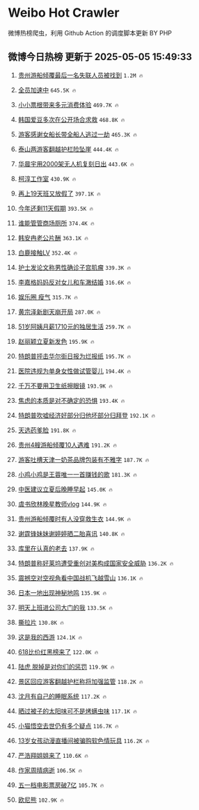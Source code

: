 # Weibo Hot Crawler 



微博热榜爬虫，利用 Github Action 的调度脚本更新 BY PHP 


## 微博今日热榜 更新于 2025-05-05 15:49:33 
1. [贵州游船倾覆最后一名失联人员被找到](https://s.weibo.com/weibo?q=%23%E8%B4%B5%E5%B7%9E%E6%B8%B8%E8%88%B9%E5%80%BE%E8%A6%86%E6%9C%80%E5%90%8E%E4%B8%80%E5%90%8D%E5%A4%B1%E8%81%94%E4%BA%BA%E5%91%98%E8%A2%AB%E6%89%BE%E5%88%B0%23&t=31&band_rank=1&Refer=top) `1.2M 🔥` 

1. [全员加速中](https://s.weibo.com/weibo?q=%E5%85%A8%E5%91%98%E5%8A%A0%E9%80%9F%E4%B8%AD&t=31&band_rank=2&Refer=top) `645.5K 🔥` 

1. [小小票根带来多元消费体验](https://s.weibo.com/weibo?q=%23%E5%B0%8F%E5%B0%8F%E7%A5%A8%E6%A0%B9%E5%B8%A6%E6%9D%A5%E5%A4%9A%E5%85%83%E6%B6%88%E8%B4%B9%E4%BD%93%E9%AA%8C%23&t=31&band_rank=3&Refer=top) `469.7K 🔥` 

1. [韩国爱豆多次在公开场合求救](https://s.weibo.com/weibo?q=%23%E9%9F%A9%E5%9B%BD%E7%88%B1%E8%B1%86%E5%A4%9A%E6%AC%A1%E5%9C%A8%E5%85%AC%E5%BC%80%E5%9C%BA%E5%90%88%E6%B1%82%E6%95%91%23&t=31&band_rank=4&Refer=top) `468.8K 🔥` 

1. [游客感谢女船长带全船人逃过一劫](https://s.weibo.com/weibo?q=%23%E6%B8%B8%E5%AE%A2%E6%84%9F%E8%B0%A2%E5%A5%B3%E8%88%B9%E9%95%BF%E5%B8%A6%E5%85%A8%E8%88%B9%E4%BA%BA%E9%80%83%E8%BF%87%E4%B8%80%E5%8A%AB%23&t=31&band_rank=5&Refer=top) `465.3K 🔥` 

1. [泰山两游客翻越护栏险坠崖](https://s.weibo.com/weibo?q=%23%E6%B3%B0%E5%B1%B1%E4%B8%A4%E6%B8%B8%E5%AE%A2%E7%BF%BB%E8%B6%8A%E6%8A%A4%E6%A0%8F%E9%99%A9%E5%9D%A0%E5%B4%96%23&t=31&band_rank=6&Refer=top) `444.4K 🔥` 

1. [华晨宇用2000架无人机复刻日出](https://s.weibo.com/weibo?q=%E5%8D%8E%E6%99%A8%E5%AE%87%E7%94%A82000%E6%9E%B6%E6%97%A0%E4%BA%BA%E6%9C%BA%E5%A4%8D%E5%88%BB%E6%97%A5%E5%87%BA&t=31&band_rank=7&Refer=top) `443.6K 🔥` 

1. [柯淳工作室](https://s.weibo.com/weibo?q=%E6%9F%AF%E6%B7%B3%E5%B7%A5%E4%BD%9C%E5%AE%A4&t=31&band_rank=8&Refer=top) `430.9K 🔥` 

1. [再上19天班又放假了](https://s.weibo.com/weibo?q=%23%E5%86%8D%E4%B8%8A19%E5%A4%A9%E7%8F%AD%E5%8F%88%E6%94%BE%E5%81%87%E4%BA%86%23&t=31&band_rank=9&Refer=top) `397.1K 🔥` 

1. [今年还剩11天假期](https://s.weibo.com/weibo?q=%23%E4%BB%8A%E5%B9%B4%E8%BF%98%E5%89%A911%E5%A4%A9%E5%81%87%E6%9C%9F%23&t=31&band_rank=10&Refer=top) `393.5K 🔥` 

1. [谁能管管商场厕所](https://s.weibo.com/weibo?q=%E8%B0%81%E8%83%BD%E7%AE%A1%E7%AE%A1%E5%95%86%E5%9C%BA%E5%8E%95%E6%89%80&t=31&band_rank=11&Refer=top) `374.4K 🔥` 

1. [韩安冉老公片酬](https://s.weibo.com/weibo?q=%23%E9%9F%A9%E5%AE%89%E5%86%89%E8%80%81%E5%85%AC%E7%89%87%E9%85%AC%23&t=31&band_rank=12&Refer=top) `363.1K 🔥` 

1. [白鹿接触LV](https://s.weibo.com/weibo?q=%23%E7%99%BD%E9%B9%BF%E6%8E%A5%E8%A7%A6LV%23&t=31&band_rank=13&Refer=top) `352.4K 🔥` 

1. [护士发论文称男性确诊子宫肌瘤](https://s.weibo.com/weibo?q=%23%E6%8A%A4%E5%A3%AB%E5%8F%91%E8%AE%BA%E6%96%87%E7%A7%B0%E7%94%B7%E6%80%A7%E7%A1%AE%E8%AF%8A%E5%AD%90%E5%AE%AB%E8%82%8C%E7%98%A4%23&t=31&band_rank=14&Refer=top) `339.3K 🔥` 

1. [李嘉格妈妈反对女儿和车澈结婚](https://s.weibo.com/weibo?q=%E6%9D%8E%E5%98%89%E6%A0%BC%E5%A6%88%E5%A6%88%E5%8F%8D%E5%AF%B9%E5%A5%B3%E5%84%BF%E5%92%8C%E8%BD%A6%E6%BE%88%E7%BB%93%E5%A9%9A&t=31&band_rank=15&Refer=top) `316.6K 🔥` 

1. [娱乐圈 瘦气](https://s.weibo.com/weibo?q=%E5%A8%B1%E4%B9%90%E5%9C%88%20%E7%98%A6%E6%B0%94&t=31&band_rank=16&Refer=top) `315.7K 🔥` 

1. [黄宗泽新剧天崩开局](https://s.weibo.com/weibo?q=%E9%BB%84%E5%AE%97%E6%B3%BD%E6%96%B0%E5%89%A7%E5%A4%A9%E5%B4%A9%E5%BC%80%E5%B1%80&t=31&band_rank=17&Refer=top) `287.0K 🔥` 

1. [51岁阿姨月薪1710元的独居生活](https://s.weibo.com/weibo?q=51%E5%B2%81%E9%98%BF%E5%A7%A8%E6%9C%88%E8%96%AA1710%E5%85%83%E7%9A%84%E7%8B%AC%E5%B1%85%E7%94%9F%E6%B4%BB&t=31&band_rank=18&Refer=top) `259.7K 🔥` 

1. [赵丽颖立夏新发色](https://s.weibo.com/weibo?q=%23%E8%B5%B5%E4%B8%BD%E9%A2%96%E7%AB%8B%E5%A4%8F%E6%96%B0%E5%8F%91%E8%89%B2%23&t=31&band_rank=19&Refer=top) `195.9K 🔥` 

1. [特朗普抨击华尔街日报为烂报纸](https://s.weibo.com/weibo?q=%E7%89%B9%E6%9C%97%E6%99%AE%E6%8A%A8%E5%87%BB%E5%8D%8E%E5%B0%94%E8%A1%97%E6%97%A5%E6%8A%A5%E4%B8%BA%E7%83%82%E6%8A%A5%E7%BA%B8&t=31&band_rank=20&Refer=top) `195.7K 🔥` 

1. [医院违规为单身女性做试管婴儿](https://s.weibo.com/weibo?q=%23%E5%8C%BB%E9%99%A2%E8%BF%9D%E8%A7%84%E4%B8%BA%E5%8D%95%E8%BA%AB%E5%A5%B3%E6%80%A7%E5%81%9A%E8%AF%95%E7%AE%A1%E5%A9%B4%E5%84%BF%23&t=31&band_rank=21&Refer=top) `194.4K 🔥` 

1. [千万不要用卫生纸擦眼镜](https://s.weibo.com/weibo?q=%23%E5%8D%83%E4%B8%87%E4%B8%8D%E8%A6%81%E7%94%A8%E5%8D%AB%E7%94%9F%E7%BA%B8%E6%93%A6%E7%9C%BC%E9%95%9C%23&t=31&band_rank=22&Refer=top) `193.9K 🔥` 

1. [焦虑的本质是对不确定的恐惧](https://s.weibo.com/weibo?q=%23%E7%84%A6%E8%99%91%E7%9A%84%E6%9C%AC%E8%B4%A8%E6%98%AF%E5%AF%B9%E4%B8%8D%E7%A1%AE%E5%AE%9A%E7%9A%84%E6%81%90%E6%83%A7%23&t=31&band_rank=23&Refer=top) `193.4K 🔥` 

1. [特朗普吹嘘经济好部分归他坏部分归拜登](https://s.weibo.com/weibo?q=%23%E7%89%B9%E6%9C%97%E6%99%AE%E5%90%B9%E5%98%98%E7%BB%8F%E6%B5%8E%E5%A5%BD%E9%83%A8%E5%88%86%E5%BD%92%E4%BB%96%E5%9D%8F%E9%83%A8%E5%88%86%E5%BD%92%E6%8B%9C%E7%99%BB%23&t=31&band_rank=24&Refer=top) `192.1K 🔥` 

1. [天选药爹脸](https://s.weibo.com/weibo?q=%E5%A4%A9%E9%80%89%E8%8D%AF%E7%88%B9%E8%84%B8&t=31&band_rank=25&Refer=top) `191.8K 🔥` 

1. [贵州4艘游船倾覆10人遇难](https://s.weibo.com/weibo?q=%23%E8%B4%B5%E5%B7%9E4%E8%89%98%E6%B8%B8%E8%88%B9%E5%80%BE%E8%A6%8610%E4%BA%BA%E9%81%87%E9%9A%BE%23&t=31&band_rank=26&Refer=top) `191.2K 🔥` 

1. [游客吐槽天津一奶茶品牌包装有不雅字](https://s.weibo.com/weibo?q=%23%E6%B8%B8%E5%AE%A2%E5%90%90%E6%A7%BD%E5%A4%A9%E6%B4%A5%E4%B8%80%E5%A5%B6%E8%8C%B6%E5%93%81%E7%89%8C%E5%8C%85%E8%A3%85%E6%9C%89%E4%B8%8D%E9%9B%85%E5%AD%97%23&t=31&band_rank=27&Refer=top) `187.7K 🔥` 

1. [小鸡小鸡是王蓉唯一一首赚钱的歌](https://s.weibo.com/weibo?q=%E5%B0%8F%E9%B8%A1%E5%B0%8F%E9%B8%A1%E6%98%AF%E7%8E%8B%E8%93%89%E5%94%AF%E4%B8%80%E4%B8%80%E9%A6%96%E8%B5%9A%E9%92%B1%E7%9A%84%E6%AD%8C&t=31&band_rank=28&Refer=top) `181.3K 🔥` 

1. [中医建议立夏后晚睡早起](https://s.weibo.com/weibo?q=%23%E4%B8%AD%E5%8C%BB%E5%BB%BA%E8%AE%AE%E7%AB%8B%E5%A4%8F%E5%90%8E%E6%99%9A%E7%9D%A1%E6%97%A9%E8%B5%B7%23&t=31&band_rank=29&Refer=top) `145.0K 🔥` 

1. [虞书欣林晚星教师vlog](https://s.weibo.com/weibo?q=%23%E8%99%9E%E4%B9%A6%E6%AC%A3%E6%9E%97%E6%99%9A%E6%98%9F%E6%95%99%E5%B8%88vlog%23&t=31&band_rank=30&Refer=top) `144.9K 🔥` 

1. [贵州游船倾覆时有人没穿救生衣](https://s.weibo.com/weibo?q=%23%E8%B4%B5%E5%B7%9E%E6%B8%B8%E8%88%B9%E5%80%BE%E8%A6%86%E6%97%B6%E6%9C%89%E4%BA%BA%E6%B2%A1%E7%A9%BF%E6%95%91%E7%94%9F%E8%A1%A3%23&t=31&band_rank=31&Refer=top) `144.9K 🔥` 

1. [谢霆锋妹妹谢婷婷晒二胎喜讯](https://s.weibo.com/weibo?q=%23%E8%B0%A2%E9%9C%86%E9%94%8B%E5%A6%B9%E5%A6%B9%E8%B0%A2%E5%A9%B7%E5%A9%B7%E6%99%92%E4%BA%8C%E8%83%8E%E5%96%9C%E8%AE%AF%23&t=31&band_rank=32&Refer=top) `140.8K 🔥` 

1. [库里在认真的老去](https://s.weibo.com/weibo?q=%23%E5%BA%93%E9%87%8C%E5%9C%A8%E8%AE%A4%E7%9C%9F%E7%9A%84%E8%80%81%E5%8E%BB%23&t=31&band_rank=33&Refer=top) `137.9K 🔥` 

1. [特朗普称好莱坞遭受重创对美构成国家安全威胁](https://s.weibo.com/weibo?q=%23%E7%89%B9%E6%9C%97%E6%99%AE%E7%A7%B0%E5%A5%BD%E8%8E%B1%E5%9D%9E%E9%81%AD%E5%8F%97%E9%87%8D%E5%88%9B%E5%AF%B9%E7%BE%8E%E6%9E%84%E6%88%90%E5%9B%BD%E5%AE%B6%E5%AE%89%E5%85%A8%E5%A8%81%E8%83%81%23&t=31&band_rank=34&Refer=top) `136.2K 🔥` 

1. [震撼空对空视角看中国战机飞越雪山](https://s.weibo.com/weibo?q=%23%E9%9C%87%E6%92%BC%E7%A9%BA%E5%AF%B9%E7%A9%BA%E8%A7%86%E8%A7%92%E7%9C%8B%E4%B8%AD%E5%9B%BD%E6%88%98%E6%9C%BA%E9%A3%9E%E8%B6%8A%E9%9B%AA%E5%B1%B1%23&t=31&band_rank=35&Refer=top) `136.1K 🔥` 

1. [日本一地出现神秘地鸣](https://s.weibo.com/weibo?q=%23%E6%97%A5%E6%9C%AC%E4%B8%80%E5%9C%B0%E5%87%BA%E7%8E%B0%E7%A5%9E%E7%A7%98%E5%9C%B0%E9%B8%A3%23&t=31&band_rank=36&Refer=top) `135.9K 🔥` 

1. [明天上班进公司大门的我](https://s.weibo.com/weibo?q=%E6%98%8E%E5%A4%A9%E4%B8%8A%E7%8F%AD%E8%BF%9B%E5%85%AC%E5%8F%B8%E5%A4%A7%E9%97%A8%E7%9A%84%E6%88%91&t=31&band_rank=37&Refer=top) `133.5K 🔥` 

1. [撕拉片](https://s.weibo.com/weibo?q=%E6%92%95%E6%8B%89%E7%89%87&t=31&band_rank=38&Refer=top) `130.8K 🔥` 

1. [这是我的西游](https://s.weibo.com/weibo?q=%23%E8%BF%99%E6%98%AF%E6%88%91%E7%9A%84%E8%A5%BF%E6%B8%B8%23&t=31&band_rank=39&Refer=top) `124.1K 🔥` 

1. [618比价红黑榜来了](https://s.weibo.com/weibo?q=618%E6%AF%94%E4%BB%B7%E7%BA%A2%E9%BB%91%E6%A6%9C%E6%9D%A5%E4%BA%86&t=31&band_rank=40&Refer=top) `122.0K 🔥` 

1. [陆虎 脱掉是对你们的惩罚](https://s.weibo.com/weibo?q=%E9%99%86%E8%99%8E%20%E8%84%B1%E6%8E%89%E6%98%AF%E5%AF%B9%E4%BD%A0%E4%BB%AC%E7%9A%84%E6%83%A9%E7%BD%9A&t=31&band_rank=41&Refer=top) `119.9K 🔥` 

1. [景区回应游客翻越护栏称将加强监管](https://s.weibo.com/weibo?q=%23%E6%99%AF%E5%8C%BA%E5%9B%9E%E5%BA%94%E6%B8%B8%E5%AE%A2%E7%BF%BB%E8%B6%8A%E6%8A%A4%E6%A0%8F%E7%A7%B0%E5%B0%86%E5%8A%A0%E5%BC%BA%E7%9B%91%E7%AE%A1%23&t=31&band_rank=42&Refer=top) `118.2K 🔥` 

1. [沈月有自己的睡眠系统](https://s.weibo.com/weibo?q=%E6%B2%88%E6%9C%88%E6%9C%89%E8%87%AA%E5%B7%B1%E7%9A%84%E7%9D%A1%E7%9C%A0%E7%B3%BB%E7%BB%9F&t=31&band_rank=43&Refer=top) `117.2K 🔥` 

1. [晒过被子的太阳味可不是烤螨虫味](https://s.weibo.com/weibo?q=%23%E6%99%92%E8%BF%87%E8%A2%AB%E5%AD%90%E7%9A%84%E5%A4%AA%E9%98%B3%E5%91%B3%E5%8F%AF%E4%B8%8D%E6%98%AF%E7%83%A4%E8%9E%A8%E8%99%AB%E5%91%B3%23&t=31&band_rank=44&Refer=top) `117.1K 🔥` 

1. [小猫悟空去世仍有多个疑点](https://s.weibo.com/weibo?q=%23%E5%B0%8F%E7%8C%AB%E6%82%9F%E7%A9%BA%E5%8E%BB%E4%B8%96%E4%BB%8D%E6%9C%89%E5%A4%9A%E4%B8%AA%E7%96%91%E7%82%B9%23&t=31&band_rank=45&Refer=top) `116.7K 🔥` 

1. [13岁女孩动漫直播间被骗购软色情玩具](https://s.weibo.com/weibo?q=%2313%E5%B2%81%E5%A5%B3%E5%AD%A9%E5%8A%A8%E6%BC%AB%E7%9B%B4%E6%92%AD%E9%97%B4%E8%A2%AB%E9%AA%97%E8%B4%AD%E8%BD%AF%E8%89%B2%E6%83%85%E7%8E%A9%E5%85%B7%23&t=31&band_rank=46&Refer=top) `116.2K 🔥` 

1. [严浩翔姐姐来了](https://s.weibo.com/weibo?q=%E4%B8%A5%E6%B5%A9%E7%BF%94%E5%A7%90%E5%A7%90%E6%9D%A5%E4%BA%86&t=31&band_rank=47&Refer=top) `110.6K 🔥` 

1. [作家周晴病逝](https://s.weibo.com/weibo?q=%23%E4%BD%9C%E5%AE%B6%E5%91%A8%E6%99%B4%E7%97%85%E9%80%9D%23&t=31&band_rank=48&Refer=top) `106.5K 🔥` 

1. [五一档电影票房破7亿](https://s.weibo.com/weibo?q=%23%E4%BA%94%E4%B8%80%E6%A1%A3%E7%94%B5%E5%BD%B1%E7%A5%A8%E6%88%BF%E7%A0%B47%E4%BA%BF%23&t=31&band_rank=49&Refer=top) `105.7K 🔥` 

1. [欧尼熊](https://s.weibo.com/weibo?q=%E6%AC%A7%E5%B0%BC%E7%86%8A&t=31&band_rank=50&Refer=top) `102.9K 🔥` 

